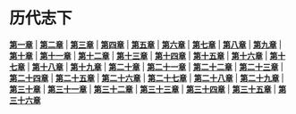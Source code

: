 # 历代志下
 **[第一章](圣经/圣经(吕振中译本)/lzz/140/001.md)** |
 **[第二章](圣经/圣经(吕振中译本)/lzz/140/002.md)** |
 **[第三章](圣经/圣经(吕振中译本)/lzz/140/003.md)** |
 **[第四章](圣经/圣经(吕振中译本)/lzz/140/004.md)** |
 **[第五章](圣经/圣经(吕振中译本)/lzz/140/005.md)** |
 **[第六章](圣经/圣经(吕振中译本)/lzz/140/006.md)** |
 **[第七章](圣经/圣经(吕振中译本)/lzz/140/007.md)** |
 **[第八章](圣经/圣经(吕振中译本)/lzz/140/008.md)** |
 **[第九章](圣经/圣经(吕振中译本)/lzz/140/009.md)** |
 **[第十章](圣经/圣经(吕振中译本)/lzz/140/010.md)** |
 **[第十一章](圣经/圣经(吕振中译本)/lzz/140/011.md)** |
 **[第十二章](圣经/圣经(吕振中译本)/lzz/140/012.md)** |
 **[第十三章](圣经/圣经(吕振中译本)/lzz/140/013.md)** |
 **[第十四章](圣经/圣经(吕振中译本)/lzz/140/014.md)** |
 **[第十五章](圣经/圣经(吕振中译本)/lzz/140/015.md)** |
 **[第十六章](圣经/圣经(吕振中译本)/lzz/140/016.md)** |
 **[第十七章](圣经/圣经(吕振中译本)/lzz/140/017.md)** |
 **[第十八章](圣经/圣经(吕振中译本)/lzz/140/018.md)** |
 **[第十九章](圣经/圣经(吕振中译本)/lzz/140/019.md)** |
 **[第二十章](圣经/圣经(吕振中译本)/lzz/140/020.md)** |
 **[第二十一章](圣经/圣经(吕振中译本)/lzz/140/021.md)** |
 **[第二十二章](圣经/圣经(吕振中译本)/lzz/140/022.md)** |
 **[第二十三章](圣经/圣经(吕振中译本)/lzz/140/023.md)** |
 **[第二十四章](圣经/圣经(吕振中译本)/lzz/140/024.md)** |
 **[第二十五章](圣经/圣经(吕振中译本)/lzz/140/025.md)** |
 **[第二十六章](圣经/圣经(吕振中译本)/lzz/140/026.md)** |
 **[第二十七章](圣经/圣经(吕振中译本)/lzz/140/027.md)** |
 **[第二十八章](圣经/圣经(吕振中译本)/lzz/140/028.md)** |
 **[第二十九章](圣经/圣经(吕振中译本)/lzz/140/029.md)** |
 **[第三十章](圣经/圣经(吕振中译本)/lzz/140/030.md)** |
 **[第三十一章](圣经/圣经(吕振中译本)/lzz/140/031.md)** |
 **[第三十二章](圣经/圣经(吕振中译本)/lzz/140/032.md)** |
 **[第三十三章](圣经/圣经(吕振中译本)/lzz/140/033.md)** |
 **[第三十四章](圣经/圣经(吕振中译本)/lzz/140/034.md)** |
 **[第三十五章](圣经/圣经(吕振中译本)/lzz/140/035.md)** |
 **[第三十六章](圣经/圣经(吕振中译本)/lzz/140/036.md)**